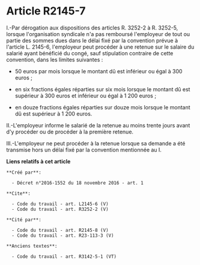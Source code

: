 # Article R2145-7

I.-Par dérogation aux dispositions des articles R. 3252-2 à R. 3252-5, lorsque l'organisation syndicale n'a pas remboursé
l'employeur de tout ou partie des sommes dues dans le délai fixé par la convention prévue à l'article L. 2145-6, l'employeur
peut procéder à une retenue sur le salaire du salarié ayant bénéficié du congé, sauf stipulation contraire de cette
convention, dans les limites suivantes :

- 50 euros par mois lorsque le montant dû est inférieur ou égal à 300 euros ;

- en six fractions égales réparties sur six mois lorsque le montant dû est supérieur à 300 euros et inférieur ou égal à 1 200
euros ;

- en douze fractions égales réparties sur douze mois lorsque le montant dû est supérieur à 1 200 euros. 

II.-L'employeur informe le salarié de la retenue au moins trente jours avant d'y procéder ou de procéder à la première
retenue. 

III.-L'employeur ne peut procéder à la retenue lorsque sa demande a été transmise hors un délai fixé par la convention
mentionnée au I.

**Liens relatifs à cet article**

	**Créé par**:

	  - Décret n°2016-1552 du 18 novembre 2016 - art. 1

	**Cite**:

	  - Code du travail - art. L2145-6 (V)
	  - Code du travail - art. R3252-2 (V)

	**Cité par**:

	  - Code du travail - art. R2145-8 (V)
	  - Code du travail - art. R23-113-3 (V)

	**Anciens textes**:

	  - Code du travail - art. R3142-5-1 (VT)
